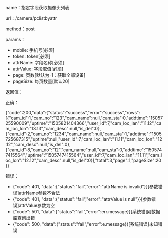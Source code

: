 name：指定字段获取摄像头列表

url：/camera/pclistbyattr

method：post

params：

* mobile: 手机号[必须]
* token: token[必须]
* attrName: 字段名称[必须]
* attrValue: 字段取值[必须]
* page: 页数[默认为-1：获取全部设备]
* pageSize: 每页数量[默认20]


返回值：

正确：

{"code":200,"data":{"status":"success","error":"success","rows":[{"cam_id":1,"cam_no":"123","cam_name":null,"cam_sta":0,"addtime":"1505725590009","uptime":"1505821404366","user_id":7,"cam_loc_lan":"11.12","cam_loc_lon":"13.13","cam_desc":null,"is_del":0},{"cam_id":2,"cam_no":"1234","cam_name":null,"cam_sta":1,"addtime":"1505725687315","uptime":null,"user_id":7,"cam_loc_lan":"11.11","cam_loc_lon":"12.12","cam_desc":null,"is_del":0},{"cam_id":8,"cam_no":"12","cam_name":null,"cam_sta":0,"addtime":"1505747415564","uptime":"1505747415564","user_id":7,"cam_loc_lan":"11.11","cam_loc_lon":"12.12","cam_desc":null,"is_del":0}],"total":3,"page":1,"pageSize":20}}

错误：

* {"code": 401, "data":{"status":"fail","error":"attrName is invalid"}}[参数错误]attrName参数不合法
* {"code": 401, "data":{"status":"fail","error":"attrValue is null"}}[参数错误]attrValue参数为空
* {"code": 501, "data":{"status":"fail","error":err.message}}[系统错误]数据库查询出错
* {"code": 500, "data":{"status":"fail","error":e.message}}[系统错误]未知错误
